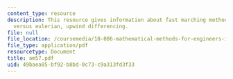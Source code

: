 ```yaml
---
content_type: resource
description: This resource gives information about fast marching method, lagrangian
  versus eulerian, upwind differencing.
file: null
file_location: /coursemedia/18-086-mathematical-methods-for-engineers-ii-spring-2006/49baea85bf92b8bd0c73c9a313fd3f33_am57.pdf
file_type: application/pdf
resourcetype: Document
title: am57.pdf
uid: 49baea85-bf92-b8bd-0c73-c9a313fd3f33
---
```


